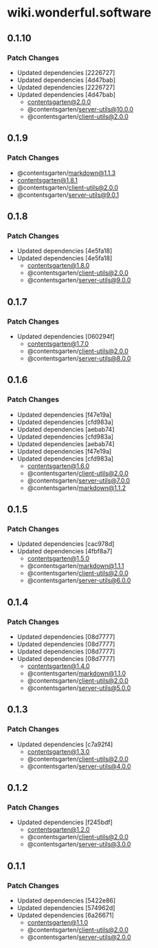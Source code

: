 # wiki.wonderful.software

## 0.1.10

### Patch Changes

- Updated dependencies [2226727]
- Updated dependencies [4d47bab]
- Updated dependencies [2226727]
- Updated dependencies [4d47bab]
  - contentsgarten@2.0.0
  - @contentsgarten/server-utils@10.0.0
  - @contentsgarten/client-utils@2.0.0

## 0.1.9

### Patch Changes

- @contentsgarten/markdown@1.1.3
- contentsgarten@1.8.1
- @contentsgarten/client-utils@2.0.0
- @contentsgarten/server-utils@9.0.1

## 0.1.8

### Patch Changes

- Updated dependencies [4e5fa18]
- Updated dependencies [4e5fa18]
  - contentsgarten@1.8.0
  - @contentsgarten/client-utils@2.0.0
  - @contentsgarten/server-utils@9.0.0

## 0.1.7

### Patch Changes

- Updated dependencies [060294f]
  - contentsgarten@1.7.0
  - @contentsgarten/client-utils@2.0.0
  - @contentsgarten/server-utils@8.0.0

## 0.1.6

### Patch Changes

- Updated dependencies [f47e19a]
- Updated dependencies [cfd983a]
- Updated dependencies [aebab74]
- Updated dependencies [cfd983a]
- Updated dependencies [aebab74]
- Updated dependencies [f47e19a]
- Updated dependencies [cfd983a]
  - contentsgarten@1.6.0
  - @contentsgarten/client-utils@2.0.0
  - @contentsgarten/server-utils@7.0.0
  - @contentsgarten/markdown@1.1.2

## 0.1.5

### Patch Changes

- Updated dependencies [cac978d]
- Updated dependencies [4fbf8a7]
  - contentsgarten@1.5.0
  - @contentsgarten/markdown@1.1.1
  - @contentsgarten/client-utils@2.0.0
  - @contentsgarten/server-utils@6.0.0

## 0.1.4

### Patch Changes

- Updated dependencies [08d7777]
- Updated dependencies [08d7777]
- Updated dependencies [08d7777]
- Updated dependencies [08d7777]
  - contentsgarten@1.4.0
  - @contentsgarten/markdown@1.1.0
  - @contentsgarten/client-utils@2.0.0
  - @contentsgarten/server-utils@5.0.0

## 0.1.3

### Patch Changes

- Updated dependencies [c7a92f4]
  - contentsgarten@1.3.0
  - @contentsgarten/client-utils@2.0.0
  - @contentsgarten/server-utils@4.0.0

## 0.1.2

### Patch Changes

- Updated dependencies [f245bdf]
  - contentsgarten@1.2.0
  - @contentsgarten/client-utils@2.0.0
  - @contentsgarten/server-utils@3.0.0

## 0.1.1

### Patch Changes

- Updated dependencies [5422e86]
- Updated dependencies [574962d]
- Updated dependencies [6a26671]
  - contentsgarten@1.1.0
  - @contentsgarten/client-utils@2.0.0
  - @contentsgarten/server-utils@2.0.0
